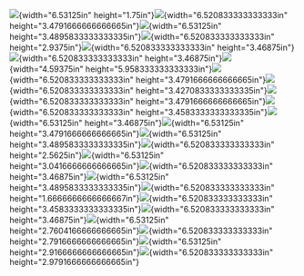 ![](vertopal_05048edc9b944ee2b645f8396deecd7d/media/image1.png){width="6.53125in"
height="1.75in"}![](vertopal_05048edc9b944ee2b645f8396deecd7d/media/image2.png){width="6.520833333333333in"
height="3.4791666666666665in"}![](vertopal_05048edc9b944ee2b645f8396deecd7d/media/image3.png){width="6.53125in"
height="3.4895833333333335in"}![](vertopal_05048edc9b944ee2b645f8396deecd7d/media/image4.png){width="6.520833333333333in"
height="2.9375in"}![](vertopal_05048edc9b944ee2b645f8396deecd7d/media/image5.png){width="6.520833333333333in"
height="3.46875in"}![](vertopal_05048edc9b944ee2b645f8396deecd7d/media/image6.png){width="6.520833333333333in"
height="3.46875in"}![](vertopal_05048edc9b944ee2b645f8396deecd7d/media/image7.png){width="4.59375in"
height="5.958333333333333in"}![](vertopal_05048edc9b944ee2b645f8396deecd7d/media/image8.png){width="6.520833333333333in"
height="3.4791666666666665in"}![](vertopal_05048edc9b944ee2b645f8396deecd7d/media/image9.png){width="6.520833333333333in"
height="3.4270833333333335in"}![](vertopal_05048edc9b944ee2b645f8396deecd7d/media/image10.png){width="6.520833333333333in"
height="3.4791666666666665in"}![](vertopal_05048edc9b944ee2b645f8396deecd7d/media/image11.png){width="6.520833333333333in"
height="3.4583333333333335in"}![](vertopal_05048edc9b944ee2b645f8396deecd7d/media/image12.png){width="6.53125in"
height="3.46875in"}![](vertopal_05048edc9b944ee2b645f8396deecd7d/media/image13.png){width="6.53125in"
height="3.4791666666666665in"}![](vertopal_05048edc9b944ee2b645f8396deecd7d/media/image14.png){width="6.53125in"
height="3.4895833333333335in"}![](vertopal_05048edc9b944ee2b645f8396deecd7d/media/image15.png){width="6.520833333333333in"
height="2.5625in"}![](vertopal_05048edc9b944ee2b645f8396deecd7d/media/image16.png){width="6.53125in"
height="3.0416666666666665in"}![](vertopal_05048edc9b944ee2b645f8396deecd7d/media/image17.png){width="6.520833333333333in"
height="3.46875in"}![](vertopal_05048edc9b944ee2b645f8396deecd7d/media/image18.png){width="6.53125in"
height="3.4895833333333335in"}![](vertopal_05048edc9b944ee2b645f8396deecd7d/media/image19.png){width="6.520833333333333in"
height="1.6666666666666667in"}![](vertopal_05048edc9b944ee2b645f8396deecd7d/media/image20.png){width="6.520833333333333in"
height="3.4583333333333335in"}![](vertopal_05048edc9b944ee2b645f8396deecd7d/media/image21.png){width="6.520833333333333in"
height="3.46875in"}![](vertopal_05048edc9b944ee2b645f8396deecd7d/media/image22.png){width="6.53125in"
height="2.7604166666666665in"}![](vertopal_05048edc9b944ee2b645f8396deecd7d/media/image23.png){width="6.520833333333333in"
height="2.7916666666666665in"}![](vertopal_05048edc9b944ee2b645f8396deecd7d/media/image24.png){width="6.53125in"
height="2.9166666666666665in"}![](vertopal_05048edc9b944ee2b645f8396deecd7d/media/image25.png){width="6.520833333333333in"
height="2.9791666666666665in"}
